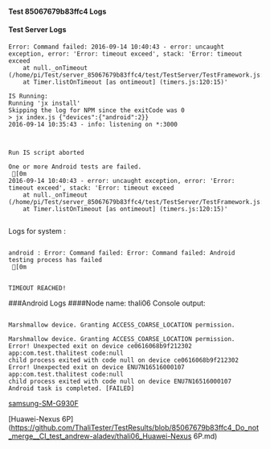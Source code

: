 #### Test 85067679b83ffc4 Logs

#### Test Server Logs
```
Error: Command failed: 2016-09-14 10:40:43 - error: uncaught exception, error: 'Error: timeout exceed', stack: 'Error: timeout exceed
    at null._onTimeout (/home/pi/Test/server_85067679b83ffc4/test/TestServer/TestFramework.js:51:11)
    at Timer.listOnTimeout [as ontimeout] (timers.js:120:15)'

IS Running:
Running 'jx install'
Skipping the log for NPM since the exitCode was 0
> jx index.js {"devices":{"android":2}}
2016-09-14 10:35:43 - info: listening on *:3000


 
Run IS script aborted
 
One or more Android tests are failed.
 [0m
2016-09-14 10:40:43 - error: uncaught exception, error: 'Error: timeout exceed', stack: 'Error: timeout exceed
    at null._onTimeout (/home/pi/Test/server_85067679b83ffc4/test/TestServer/TestFramework.js:51:11)
    at Timer.listOnTimeout [as ontimeout] (timers.js:120:15)'


```


Logs for system : 
```

android : Error: Command failed: Error: Command failed: Android testing process has failed
 [0m


TIMEOUT REACHED!
```
###Android Logs
####Node name: thali06
Console output:
```

Marshmallow device. Granting ACCESS_COARSE_LOCATION permission.

Marshmallow device. Granting ACCESS_COARSE_LOCATION permission.
Error! Unexpected exit on device ce0616068b9f212302 app:com.test.thalitest code:null 
child process exited with code null on device ce0616068b9f212302 
Error! Unexpected exit on device ENU7N16516000107 app:com.test.thalitest code:null 
child process exited with code null on device ENU7N16516000107 
Android task is completed. [FAILED]
```
[samsung-SM-G930F](https://github.com/ThaliTester/TestResults/blob/85067679b83ffc4_Do_not_merge__CI_test_andrew-aladev/thali06_samsung-SM-G930F.md)

[Huawei-Nexus 6P](https://github.com/ThaliTester/TestResults/blob/85067679b83ffc4_Do_not_merge__CI_test_andrew-aladev/thali06_Huawei-Nexus 6P.md)





